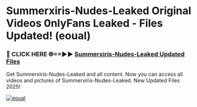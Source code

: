 # Summerxiris-Nudes-Leaked Original Videos 0nlyFans Leaked - Files Updated! (eoual)

<h3>🔴 CLICK HERE 🌐==►► <a href="https://tinyurl.com/4mcuefdz" rel="nofollow">Summerxiris-Nudes-Leaked Updated Files</a></h3>

Get Summerxiris-Nudes-Leaked and all content. Now you can access all videos and pictures of Summerxiris-Nudes-Leaked. New Updated Files 2025!

[![eoual](https://i.imgur.com/StAQSOY.gif)](https://tinyurl.com/4mcuefdz)
